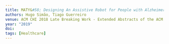 ```yaml
---
title: MATY&#58; Designing An Assistive Robot for People with Alzheimer's
authors: Hugo Simão, Tiago Guerreiro
venue: ACM CHI 2018 Late Breaking Work - Extended Abstracts of the ACM Conference on Human Factors in Computing Systems, Glasgow, UK, May, 2019
year: "2019"
doi: 
tags: [Healthcare]
---
```


